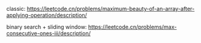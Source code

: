 
classic: https://leetcode.cn/problems/maximum-beauty-of-an-array-after-applying-operation/description/

binary search + sliding window:
https://leetcode.cn/problems/max-consecutive-ones-iii/description/
